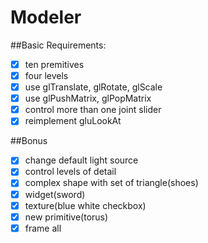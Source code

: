 Modeler
=============


##Basic Requirements:
- [x] ten premitives
- [x] four levels
- [x] use glTranslate, glRotate, glScale
- [x] use glPushMatrix, glPopMatrix
- [x] control more than one joint slider
- [x] reimplement gluLookAt

##Bonus
- [x] change default light source
- [x] control levels of detail
- [x] complex shape with set of triangle(shoes)
- [x] widget(sword)
- [x] texture(blue white checkbox)
- [x] new primitive(torus)
- [x] frame all
